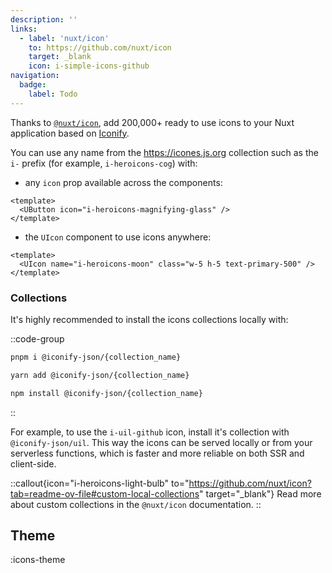 ```yaml
---
description: ''
links:
  - label: 'nuxt/icon'
    to: https://github.com/nuxt/icon
    target: _blank
    icon: i-simple-icons-github
navigation:
  badge:
    label: Todo
---
```


Thanks to [`@nuxt/icon`](https://github.com/nuxt/icon), add 200,000+ ready to use icons to your Nuxt application based on [Iconify](https://iconify.design).

You can use any name from the https://icones.js.org collection such as the `i-` prefix (for example, `i-heroicons-cog`) with:

- any `icon` prop available across the components:

```vue
<template>
  <UButton icon="i-heroicons-magnifying-glass" />
</template>
```

- the `UIcon` component to use icons anywhere:

```vue
<template>
  <UIcon name="i-heroicons-moon" class="w-5 h-5 text-primary-500" />
</template>
```

### Collections

It's highly recommended to install the icons collections locally with:

::code-group

```bash [pnpm]
pnpm i @iconify-json/{collection_name}
```

```bash [yarn]
yarn add @iconify-json/{collection_name}
```

```bash [npm]
npm install @iconify-json/{collection_name}
```

::

For example, to use the `i-uil-github` icon, install it's collection with `@iconify-json/uil`. This way the icons can be served locally or from your serverless functions, which is faster and more reliable on both SSR and client-side.

::callout{icon="i-heroicons-light-bulb" to="https://github.com/nuxt/icon?tab=readme-ov-file#custom-local-collections" target="_blank"}
Read more about custom collections in the `@nuxt/icon` documentation.
::

## Theme

:icons-theme
